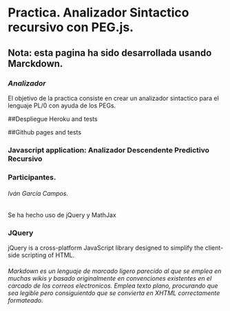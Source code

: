 # Practica. Analizador Sintactico recursivo con PEG.js. #

Nota: esta pagina ha sido desarrollada usando Marckdown.
--------------------------------------------------------

### ***Analizador***

El objetivo de la practica consiste en crear un analizador sintactico para el lenguaje
PL/0 con ayuda de los PEGs.

##Despliegue Heroku and tests



##Github pages and tests


### Javascript application: Analizador Descendente Predictivo Recursivo

### Participantes.
###### Iván García Campos.

Se ha hecho uso de jQuery y MathJax

### JQuery 
 jQuery is a cross-platform JavaScript library designed to simplify the client-side scripting of HTML. 
 
###### Markdown es un lenguaje de marcado ligero parecido al que se emplea en muchas wikis y basado originalmente en convenciones existentes en el carcado de los correos electronicos. Emplea texto plano, procurando que sea legible pero consiguientdo que se convierta en XHTML correctamente formateado.